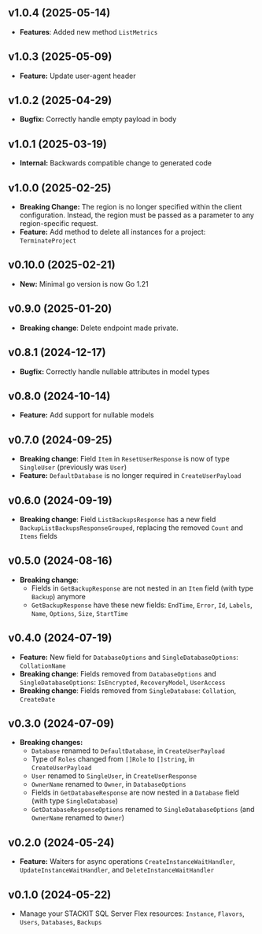 ## v1.0.4 (2025-05-14)
- **Features**: Added new method `ListMetrics`

## v1.0.3 (2025-05-09)
- **Feature:** Update user-agent header

## v1.0.2 (2025-04-29)
- **Bugfix:** Correctly handle empty payload in body

## v1.0.1 (2025-03-19)
- **Internal:** Backwards compatible change to generated code

## v1.0.0 (2025-02-25)
- **Breaking Change:** The region is no longer specified within the client configuration. Instead, the region must be passed as a parameter to any region-specific request.
- **Feature:** Add method to delete all instances for a project: `TerminateProject`

## v0.10.0 (2025-02-21)
- **New:** Minimal go version is now Go 1.21

## v0.9.0 (2025-01-20)

- **Breaking change**: Delete endpoint made private.

## v0.8.1 (2024-12-17)

- **Bugfix:** Correctly handle nullable attributes in model types

## v0.8.0 (2024-10-14)

- **Feature:** Add support for nullable models

## v0.7.0 (2024-09-25)

- **Breaking change**: Field `Item` in `ResetUserResponse` is now of type `SingleUser` (previously was `User`)
- **Feature:** `DefaultDatabase` is no longer required in `CreateUserPayload`

## v0.6.0 (2024-09-19)

- **Breaking change**: Field `ListBackupsResponse` has a new field `BackupListBackupsResponseGrouped`, replacing the removed `Count` and `Items` fields

## v0.5.0 (2024-08-16)

- **Breaking change**:
  - Fields in `GetBackupResponse` are not nested in an `Item` field (with type `Backup`) anymore
  - `GetBackupResponse` have these new fields: `EndTime`, `Error`, `Id`, `Labels`, `Name`, `Options`, `Size`, `StartTime`

## v0.4.0 (2024-07-19)

- **Feature:** New field for `DatabaseOptions` and `SingleDatabaseOptions`: `CollationName`
- **Breaking change**: Fields removed from `DatabaseOptions` and `SingleDatabaseOptions`: `IsEncrypted`, `RecoveryModel`, `UserAccess`
- **Breaking change**: Fields removed from `SingleDatabase`: `Collation`, `CreateDate`

## v0.3.0 (2024-07-09)

- **Breaking changes:**
  - `Database` renamed to `DefaultDatabase`, in `CreateUserPayload`
  - Type of `Roles` changed from `[]Role` to `[]string`, in `CreateUserPayload`
  - `User` renamed to `SingleUser`, in `CreateUserResponse`
  - `OwnerName` renamed to `Owner`, in `DatabaseOptions`
  - Fields in `GetDatabaseResponse` are now nested in a `Database` field (with type `SingleDatabase`)
  - `GetDatabaseResponseOptions` renamed to `SingleDatabaseOptions` (and `OwnerName` renamed to `Owner`)

## v0.2.0 (2024-05-24)

- **Feature:** Waiters for async operations `CreateInstanceWaitHandler`, `UpdateInstanceWaitHandler`, and `DeleteInstanceWaitHandler`

## v0.1.0 (2024-05-22)

- Manage your STACKIT SQL Server Flex resources: `Instance`, `Flavors`, `Users`, `Databases`, `Backups`
